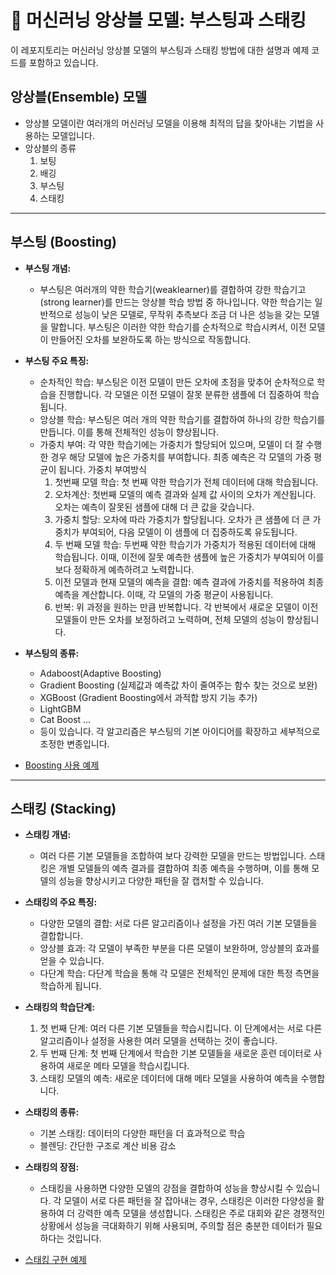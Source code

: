 # 🚀 머신러닝 앙상블 모델: 부스팅과 스태킹

이 레포지토리는 머신러닝 앙상블 모델의 부스팅과 스태킹 방법에 대한 설명과 예제 코드를 포함하고 있습니다.

## 앙상블(Ensemble) 모델
- 앙상블 모델이란 여러개의 머신러닝 모델을 이용해 최적의 답을 찾아내는 기법을 사용하는 모델입니다.
- 앙상블의 종류
  1. 보팅
  2. 배깅
  3. 부스팅
  4. 스태킹

----

## 부스팅 (Boosting)

- **부스팅 개념:**
  - 부스팅은 여러개의 약한 학습기(weaklearner)를 결합하여 강한 학습기고(strong learner)를 만드는 앙상블 학습 방법 중 하나입니다. 약한 학습기는 일반적으로 성능이 낮은 모델로, 무작위 추측보다 조금 더 나은 성능을 갖는 모델을 말합니다. 부스팅은 이러한 약한 학습기를 순차적으로 학습시켜서, 이전 모델이 만들어진 오차를 보완하도록 하는 방식으로 작동합니다.

- **부스팅 주요 특징:**
  - 순차적인 학습: 부스팅은 이전 모델이 만든 오차에 초점을 맞추어 순차적으로 학습을 진행합니다.
    각 모델은 이전 모델이 잘못 분류한 샘플에 더 집중하여 학습됩니다.
  - 앙상블 학습: 부스팅은 여러 개의 약한 학습기를 결합하여 하나의 강한 학습기를 만듭니다. 이를 통해 전체적인 성능이 향상됩니다.
  - 가중치 부여: 각 약한 학습기에는 가중치가 할당되어 있으며, 모델이 더 잘 수행한 경우 해당 모델에 높은 가중치를 부여합니다. 최종 예측은 각 모델의 가중 평균이 됩니다.
    가중치 부여방식
      1. 첫번째 모델 학습: 첫 번째 약한 학습기가 전체 데이터에 대해 학습됩니다.
      2. 오차계산: 첫번째 모델의 예측 결과와 실제 값 사이의 오차가 계산됩니다. 오차는 예측이 잘못된 샘플에 대해 더 큰 값을 갖습니다.
      3. 가중치 할당: 오차에 따라 가중치가 할당됩니다. 오차가 큰 샘플에 더 큰 가중치가 부여되어, 다음 모델이 이 샘플에 더 집중하도록 유도됩니다.
      4. 두 번째 모델 학습: 두번째 약한 학습기가 가중치가 적용된 데이터에 대해 학습됩니다. 이때, 이전에 잘못 예측한 샘플에 높은 가중치가 부여되어 이를 보다 정확하게 예측하려고 노력합니다.
      5. 이전 모델과 현재 모델의 예측을 결합: 예측 결과에 가중치를 적용하여 최종 예측을 계산합니다. 이때, 각 모델의 가중 평균이 사용됩니다.
      6. 반복: 위 과정을 원하는 만큼 반복합니다. 각 반복에서 새로운 모델이 이전 모델들이 만든 오차를 보정하려고 노력하며, 전체 모델의 성능이 향상됩니다.
 
- **부스팅의 종류:**
  - Adaboost(Adaptive Boosting)
  - Gradient Boosting    (실제값과 예측값 차이 줄여주는 함수 찾는 것으로 보완)
  - XGBoost    (Gradient Boosting에서 과적합 방지 기능 추가)
  - LightGBM
  - Cat Boost ...
  - 등이 있습니다. 각 알고리즘은 부스팅의 기본 아이디어를 확장하고 세부적으로 조정한 변종입니다.
  
- [Boosting 사용 예제](boosting_stacking_example.ipynb)

---

## 스태킹 (Stacking)

- **스태킹 개념:**
  - 여러 다른 기본 모델들을 조합하여 보다 강력한 모델을 만드는 방법입니다. 스태킹은 개별 모델들의 예측 결과를 결합하여 최종 예측을 수행하며, 이를 통해 모델의 성능을 향상시키고 다양한 패턴을 잘 캡처할 수 있습니다.
    
- **스태킹의 주요 특징:**
  - 다양한 모델의 결합: 서로 다른 알고리즘이나 설정을 가진 여러 기본 모델들을 결합합니다.
  - 앙상블 효과: 각 모델이 부족한 부분을 다른 모델이 보완하며, 앙상블의 효과를 얻을 수 있습니다.
  - 다단계 학습: 다단계 학습을 통해 각 모델은 전체적인 문제에 대한 특정 측면을 학습하게 됩니다.

- **스태킹의 학습단계:**
  1. 첫 번째 단계: 여러 다른 기본 모델들을 학습시킵니다. 이 단계에서는 서로 다른 알고리즘이나 설정을 사용한 여러 모델을 선택하는 것이 좋습니다.
  2. 두 번째 단계: 첫 번째 단계에서 학습한 기본 모델들을 새로운 훈련 데이터로 사용하여 새로운 메타 모델을 학습시킵니다.
  3. 스태킹 모델의 예측: 새로운 데이터에 대해 메타 모델을 사용하여 예측을 수행합니다.
 
- **스태킹의 종류:**
  - 기본 스태킹: 데이터의 다양한 패턴을 더 효과적으로 학습
  - 블렌딩: 간단한 구조로 계산 비용 감소
 
- **스태킹의 장점:**
  - 스태킹을 사용하면 다양한 모델의 강점을 결합하여 성능을 향상시킬 수 있습니다. 각 모델이 서로 다른 패턴을 잘 잡아내는 경우, 스태킹은 이러한 다양성을 활용하여 더 강력한 예측 모델을 생성합니다. 스태킹은 주로 대회와 같은 경쟁적인 상황에서 성능을 극대화하기 위해 사용되며, 주의할 점은 충분한 데이터가 필요하다는 것입니다.

- [스태킹 구현 예제](boosting_stacking_example.ipynb)
